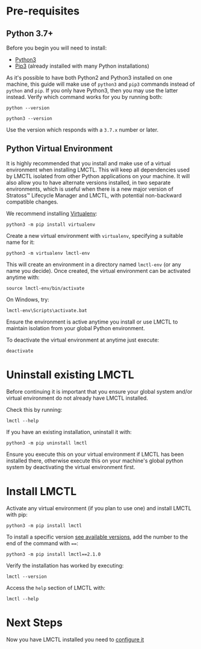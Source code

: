 # Pre-requisites

## Python 3.7+

Before you begin you will need to install:

- <a href="https://www.python.org" target="_blank">Python3</a>
- <a href="https://pip.pypa.io/en/stable/installing/" target="_blank">Pip3</a> (already installed with many Python installations)

As it's possible to have both Python2 and Python3 installed on one machine, this guide will make use of `python3` and `pip3` commands instead of `python` and `pip`. If you only have Python3, then you may use the latter instead. Verify which command works for you by running both:

```
python --version

python3 --version
```

Use the version which responds with a `3.7.x` number or later.

## Python Virtual Environment

It is highly recommended that you install and make use of a virtual environment when installing LMCTL. This will keep all dependencies used by LMCTL isolated from other Python applications on your machine. It will also allow you to have alternate versions installed, in two separate environments, which is useful when there is a new major version of Stratoss&trade; Lifecycle Manager and LMCTL, with potential non-backward compatible changes.

We recommend installing <a href="https://virtualenv.pypa.io/en/latest/" target="_blank">Virtualenv</a>:

```
python3 -m pip install virtualenv
```

Create a new virtual environment with `virtualenv`, specifying a suitable name for it:

```
python3 -m virtualenv lmctl-env
```

This will create an environment in a directory named `lmctl-env` (or any name you decide). Once created, the virtual environment can be activated anytime with:

```
source lmctl-env/bin/activate
```

On Windows, try:

```
lmctl-env\Scripts\activate.bat
```

Ensure the environment is active anytime you install or use LMCTL to maintain isolation from your global Python environment.

To deactivate the virtual environment at anytime just execute:

```
deactivate
```

# Uninstall existing LMCTL

Before continuing it is important that you ensure your global system and/or virtual environment do not already have LMCTL installed.

Check this by running:

```
lmctl --help
```

If you have an existing installation, uninstall it with:

```
python3 -m pip uninstall lmctl
```

Ensure you execute this on your virtual environment if LMCTL has been installed there, otherwise execute this on your machine's global python system by deactivating the virtual environment first.

# Install LMCTL

Activate any virtual environment (if you plan to use one) and install LMCTL with pip:

```
python3 -m pip install lmctl
```

To install a specific version <a href="https://pypi.org/project/lmctl/" target="_blank">see available versions</a>, add the number to the end of the command with `==`:

```
python3 -m pip install lmctl==2.1.0
```

Verify the installation has worked by executing:

```
lmctl --version
```

Access the `help` section of LMCTL with:

```
lmctl --help
```

# Next Steps

Now you have LMCTL installed you need to [configure it](./configure.md)
